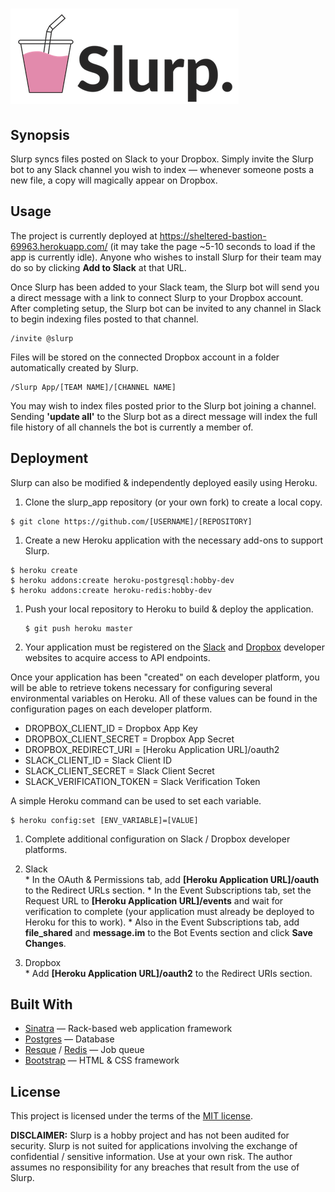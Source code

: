 # ![slurp_app](public/img/LogoBig.png)

## Synopsis
Slurp syncs files posted on Slack to your Dropbox. Simply invite the Slurp bot to any Slack channel you wish to index — whenever someone posts a new file, a copy will magically appear on Dropbox.

## Usage
The project is currently deployed at https://sheltered-bastion-69963.herokuapp.com/ (it may take the page ~5-10 seconds to load if the app is currently idle). Anyone who wishes to install Slurp for their team may do so by clicking **Add to Slack** at that URL.

Once Slurp has been added to your Slack team, the Slurp bot will send you a direct message with a link to connect Slurp to your Dropbox account. After completing setup, the Slurp bot can be invited to any channel in Slack to begin indexing files posted to that channel.
```
/invite @slurp
```
Files will be stored on the connected Dropbox account in a folder automatically created by Slurp.
```
/Slurp App/[TEAM NAME]/[CHANNEL NAME]
```
You may wish to index files posted prior to the Slurp bot joining a channel. Sending **'update all'** to the Slurp bot as a direct message will index the full file history of all channels the bot is currently a member of.

## Deployment
Slurp can also be modified & independently deployed easily using Heroku.

1. Clone the slurp_app repository (or your own fork) to create a local copy.  
  ```
  $ git clone https://github.com/[USERNAME]/[REPOSITORY]
  ```

1. Create a new Heroku application with the necessary add-ons to support Slurp.  
  ```
  $ heroku create
  $ heroku addons:create heroku-postgresql:hobby-dev
  $ heroku addons:create heroku-redis:hobby-dev
  ```

1. Push your local repository to Heroku to build & deploy the application.  
    ```
    $ git push heroku master
    ```

1. Your application must be registered on the [Slack](https://api.slack.com/apps) and [Dropbox](https://www.dropbox.com/developers/apps) developer websites to acquire access to API endpoints.

  Once your application has been "created" on each developer platform, you will be able to retrieve tokens necessary for configuring several environmental variables on Heroku. All of these values can be found in the configuration pages on each developer platform.
  * DROPBOX_CLIENT_ID = Dropbox App Key
  * DROPBOX_CLIENT_SECRET = Dropbox App Secret
  * DROPBOX_REDIRECT_URI = [Heroku Application URL]/oauth2
  * SLACK_CLIENT_ID = Slack Client ID
  * SLACK_CLIENT_SECRET = Slack Client Secret
  * SLACK_VERIFICATION_TOKEN = Slack Verification Token

  A simple Heroku command can be used to set each variable.  
  ```
  $ heroku config:set [ENV_VARIABLE]=[VALUE]
  ```

1. Complete additional configuration on Slack / Dropbox developer platforms.  
  1. Slack  
    * In the OAuth & Permissions tab, add **[Heroku Application URL]/oauth** to the Redirect URLs section.
    * In the Event Subscriptions tab, set the Request URL to **[Heroku Application URL]/events** and wait for verification to complete (your application must already be deployed to Heroku for this to work).
    * Also in the Event Subscriptions tab, add **file_shared** and **message.im** to the Bot Events section and click **Save Changes**.

  2. Dropbox  
    * Add **[Heroku Application URL]/oauth2** to the Redirect URIs section.

## Built With
* [Sinatra](http://www.sinatrarb.com/) — Rack-based web application framework
* [Postgres](https://www.postgresql.org/) — Database
* [Resque](https://github.com/resque/resque) / [Redis](https://redis.io/) — Job queue
* [Bootstrap](http://getbootstrap.com/) — HTML & CSS framework

## License
This project is licensed under the terms of the [MIT license](LICENSE.txt).

**DISCLAIMER:** Slurp is a hobby project and has not been audited for security. Slurp is not suited for applications involving the exchange of confidential / sensitive information. Use at your own risk. The author assumes no responsibility for any breaches that result from the use of Slurp.
